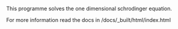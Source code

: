 This programme solves the one dimensional schrodinger equation.

For more information read the docs in /docs/_built/html/index.html
